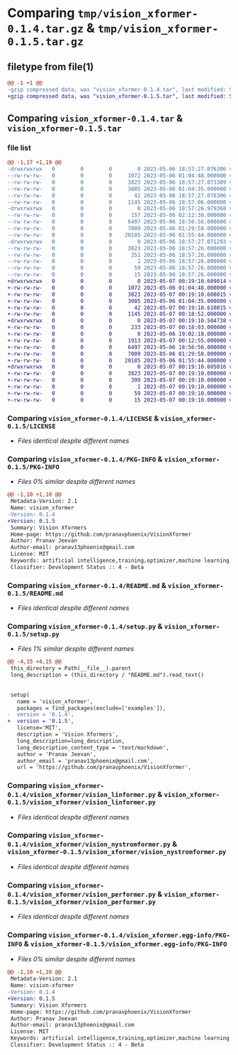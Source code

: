 # Comparing `tmp/vision_xformer-0.1.4.tar.gz` & `tmp/vision_xformer-0.1.5.tar.gz`

## filetype from file(1)

```diff
@@ -1 +1 @@
-gzip compressed data, was "vision_xformer-0.1.4.tar", last modified: Sat May  6 18:57:27 2023, max compression
+gzip compressed data, was "vision_xformer-0.1.5.tar", last modified: Sun May  7 00:19:10 2023, max compression
```

## Comparing `vision_xformer-0.1.4.tar` & `vision_xformer-0.1.5.tar`

### file list

```diff
@@ -1,17 +1,19 @@
-drwxrwxrwx   0        0        0        0 2023-05-06 18:57:27.076306 vision_xformer-0.1.4/
--rw-rw-rw-   0        0        0     1072 2023-05-06 01:04:48.000000 vision_xformer-0.1.4/LICENSE
--rw-rw-rw-   0        0        0     3823 2023-05-06 18:57:27.073309 vision_xformer-0.1.4/PKG-INFO
--rw-rw-rw-   0        0        0     3085 2023-05-06 01:04:35.000000 vision_xformer-0.1.4/README.md
--rw-rw-rw-   0        0        0       42 2023-05-06 18:57:27.076306 vision_xformer-0.1.4/setup.cfg
--rw-rw-rw-   0        0        0     1145 2023-05-06 18:57:06.000000 vision_xformer-0.1.4/setup.py
-drwxrwxrwx   0        0        0        0 2023-05-06 18:57:26.979368 vision_xformer-0.1.4/vision_xformer/
--rw-rw-rw-   0        0        0      157 2023-05-06 02:12:38.000000 vision_xformer-0.1.4/vision_xformer/__init__.py
--rw-rw-rw-   0        0        0     6497 2023-05-06 18:56:56.000000 vision_xformer-0.1.4/vision_xformer/vision_linformer.py
--rw-rw-rw-   0        0        0     7009 2023-05-06 01:29:58.000000 vision_xformer-0.1.4/vision_xformer/vision_nystromformer.py
--rw-rw-rw-   0        0        0    20185 2023-05-06 01:55:44.000000 vision_xformer-0.1.4/vision_xformer/vision_performer.py
-drwxrwxrwx   0        0        0        0 2023-05-06 18:57:27.071293 vision_xformer-0.1.4/vision_xformer.egg-info/
--rw-rw-rw-   0        0        0     3823 2023-05-06 18:57:26.000000 vision_xformer-0.1.4/vision_xformer.egg-info/PKG-INFO
--rw-rw-rw-   0        0        0      351 2023-05-06 18:57:26.000000 vision_xformer-0.1.4/vision_xformer.egg-info/SOURCES.txt
--rw-rw-rw-   0        0        0        1 2023-05-06 18:57:26.000000 vision_xformer-0.1.4/vision_xformer.egg-info/dependency_links.txt
--rw-rw-rw-   0        0        0       59 2023-05-06 18:57:26.000000 vision_xformer-0.1.4/vision_xformer.egg-info/requires.txt
--rw-rw-rw-   0        0        0       15 2023-05-06 18:57:26.000000 vision_xformer-0.1.4/vision_xformer.egg-info/top_level.txt
+drwxrwxrwx   0        0        0        0 2023-05-07 00:19:10.609014 vision_xformer-0.1.5/
+-rw-rw-rw-   0        0        0     1072 2023-05-06 01:04:48.000000 vision_xformer-0.1.5/LICENSE
+-rw-rw-rw-   0        0        0     3823 2023-05-07 00:19:10.608015 vision_xformer-0.1.5/PKG-INFO
+-rw-rw-rw-   0        0        0     3085 2023-05-06 01:04:35.000000 vision_xformer-0.1.5/README.md
+-rw-rw-rw-   0        0        0       42 2023-05-07 00:19:10.610015 vision_xformer-0.1.5/setup.cfg
+-rw-rw-rw-   0        0        0     1145 2023-05-07 00:18:52.000000 vision_xformer-0.1.5/setup.py
+drwxrwxrwx   0        0        0        0 2023-05-07 00:19:10.504738 vision_xformer-0.1.5/vision_xformer/
+-rw-rw-rw-   0        0        0      233 2023-05-07 00:18:03.000000 vision_xformer-0.1.5/vision_xformer/__init__.py
+-rw-rw-rw-   0        0        0        0 2023-05-06 19:02:18.000000 vision_xformer-0.1.5/vision_xformer/fnet.py
+-rw-rw-rw-   0        0        0     1913 2023-05-07 00:12:55.000000 vision_xformer-0.1.5/vision_xformer/fnet2d.py
+-rw-rw-rw-   0        0        0     6497 2023-05-06 18:56:56.000000 vision_xformer-0.1.5/vision_xformer/vision_linformer.py
+-rw-rw-rw-   0        0        0     7009 2023-05-06 01:29:58.000000 vision_xformer-0.1.5/vision_xformer/vision_nystromformer.py
+-rw-rw-rw-   0        0        0    20185 2023-05-06 01:55:44.000000 vision_xformer-0.1.5/vision_xformer/vision_performer.py
+drwxrwxrwx   0        0        0        0 2023-05-07 00:19:10.605016 vision_xformer-0.1.5/vision_xformer.egg-info/
+-rw-rw-rw-   0        0        0     3823 2023-05-07 00:19:10.000000 vision_xformer-0.1.5/vision_xformer.egg-info/PKG-INFO
+-rw-rw-rw-   0        0        0      399 2023-05-07 00:19:10.000000 vision_xformer-0.1.5/vision_xformer.egg-info/SOURCES.txt
+-rw-rw-rw-   0        0        0        1 2023-05-07 00:19:10.000000 vision_xformer-0.1.5/vision_xformer.egg-info/dependency_links.txt
+-rw-rw-rw-   0        0        0       59 2023-05-07 00:19:10.000000 vision_xformer-0.1.5/vision_xformer.egg-info/requires.txt
+-rw-rw-rw-   0        0        0       15 2023-05-07 00:19:10.000000 vision_xformer-0.1.5/vision_xformer.egg-info/top_level.txt
```

### Comparing `vision_xformer-0.1.4/LICENSE` & `vision_xformer-0.1.5/LICENSE`

 * *Files identical despite different names*

### Comparing `vision_xformer-0.1.4/PKG-INFO` & `vision_xformer-0.1.5/PKG-INFO`

 * *Files 0% similar despite different names*

```diff
@@ -1,10 +1,10 @@
 Metadata-Version: 2.1
 Name: vision_xformer
-Version: 0.1.4
+Version: 0.1.5
 Summary: Vision Xformers
 Home-page: https://github.com/pranavphoenix/VisionXformer
 Author: Pranav Jeevan
 Author-email: pranav13phoenix@gmail.com
 License: MIT
 Keywords: artificial intelligence,training,optimizer,machine learning,attention,transformers,computer vision
 Classifier: Development Status :: 4 - Beta
```

### Comparing `vision_xformer-0.1.4/README.md` & `vision_xformer-0.1.5/README.md`

 * *Files identical despite different names*

### Comparing `vision_xformer-0.1.4/setup.py` & `vision_xformer-0.1.5/setup.py`

 * *Files 1% similar despite different names*

```diff
@@ -4,15 +4,15 @@
 this_directory = Path(__file__).parent
 long_description = (this_directory / "README.md").read_text()
 
 
 setup(
   name = 'vision_xformer',
   packages = find_packages(exclude=['examples']),
-  version = '0.1.4',
+  version = '0.1.5',
   license='MIT',
   description = 'Vision Xformers',
   long_description=long_description,
   long_description_content_type = 'text/markdown',
   author = 'Pranav Jeevan',
   author_email = 'pranav13phoenix@gmail.com',
   url = 'https://github.com/pranavphoenix/VisionXformer',
```

### Comparing `vision_xformer-0.1.4/vision_xformer/vision_linformer.py` & `vision_xformer-0.1.5/vision_xformer/vision_linformer.py`

 * *Files identical despite different names*

### Comparing `vision_xformer-0.1.4/vision_xformer/vision_nystromformer.py` & `vision_xformer-0.1.5/vision_xformer/vision_nystromformer.py`

 * *Files identical despite different names*

### Comparing `vision_xformer-0.1.4/vision_xformer/vision_performer.py` & `vision_xformer-0.1.5/vision_xformer/vision_performer.py`

 * *Files identical despite different names*

### Comparing `vision_xformer-0.1.4/vision_xformer.egg-info/PKG-INFO` & `vision_xformer-0.1.5/vision_xformer.egg-info/PKG-INFO`

 * *Files 0% similar despite different names*

```diff
@@ -1,10 +1,10 @@
 Metadata-Version: 2.1
 Name: vision-xformer
-Version: 0.1.4
+Version: 0.1.5
 Summary: Vision Xformers
 Home-page: https://github.com/pranavphoenix/VisionXformer
 Author: Pranav Jeevan
 Author-email: pranav13phoenix@gmail.com
 License: MIT
 Keywords: artificial intelligence,training,optimizer,machine learning,attention,transformers,computer vision
 Classifier: Development Status :: 4 - Beta
```

